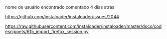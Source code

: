 nome de usuário encontrado comentado 4 dias atrás

https://github.com/instaloader/instaloader/issues/2044


https://raw.githubusercontent.com/instaloader/instaloader/master/docs/codesnippets/615_import_firefox_session.py